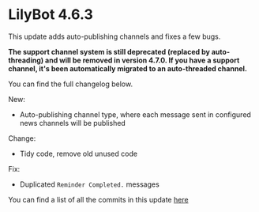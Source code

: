 # LilyBot 4.6.3

This update adds auto-publishing channels and fixes a few bugs.

**The support channel system is still deprecated (replaced by auto-threading) and will be removed in version 4.7.0.
If you have a support channel, it's been automatically migrated to an auto-threaded channel.**

You can find the full changelog below.

New:
* Auto-publishing channel type, where each message sent in configured news channels will be published

Change:
* Tidy code, remove old unused code

Fix:
* Duplicated `Reminder Completed.` messages

You can find a list of all the commits in this update [here](https://github.com/hyacinthbots/LilyBot/compare/v4.6.2...v4.6.3)
